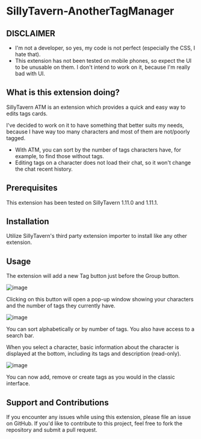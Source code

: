 # SillyTavern-AnotherTagManager

## DISCLAIMER
* I'm not a developer, so yes, my code is not perfect (especially the CSS, I hate that).
* This extension has not been tested on mobile phones, so expect the UI to be unusable on them. I don't intend to work on it, because I'm really bad with UI.

## What is this extension doing?

SillyTavern ATM is an extension which provides a quick and easy way to edits tags cards.

I've decided to work on it to have something that better suits my needs, because I have way too many characters and most of them are not/poorly tagged.

* With ATM, you can sort by the number of tags characters have, for example, to find those without tags.
* Editing tags on a character does not load their chat, so it won't change the chat recent history.

## Prerequisites

This extension has been tested on SillyTavern 1.11.0 and 1.11.1.

## Installation

Utilize SillyTavern's third party extension importer to install like any other extension.

## Usage

The extension will add a new Tag button just before the Group button.

![image](https://github.com/sakhavhyand/SillyTavern-AnotherTagManager/assets/23568313/75cf68fd-6359-47b4-b7bc-313d1a21cfd7)

Clicking on this button will open a pop-up window showing your characters and the number of tags they currently have.

![image](https://github.com/sakhavhyand/SillyTavern-AnotherTagManager/assets/23568313/75cf68fd-6359-47b4-b7bc-313d1a21cfd7)

You can sort alphabetically or by number of tags.
You also have access to a search bar.

When you select a character, basic information about the character is displayed at the bottom, including its tags and description (read-only).

![image](https://github.com/sakhavhyand/SillyTavern-TagManager/assets/23568313/8b431995-d3e0-4109-9eaf-12accc79ca59)

You can now add, remove or create tags as you would in the classic interface.

## Support and Contributions

If you encounter any issues while using this extension, please file an issue on GitHub. If you'd like to contribute to this project, feel free to fork the repository and submit a pull request.

